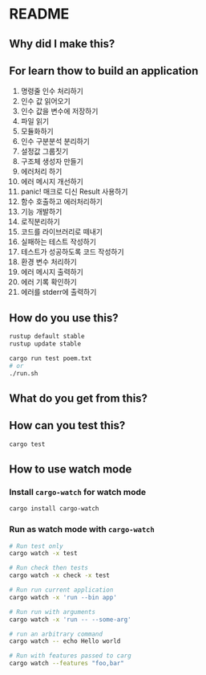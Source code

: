 # README
## Why did I make this?

## For learn thow to build an application

1. 명령줄 인수 처리하기
1. 인수 값 읽어오기
2. 인수 값을 변수에 저장하기
2. 파일 읽기
3. 모듈화하기
1. 인수 구분분석 분리하기
2. 설정값 그룹짓기
3. 구조체 생성자 만들기
4. 에러처리 하기
1. 에러 메시지 개선하기
2. panic! 매크로 디신 Result 사용하기
3. 함수 호출하고 에러처리하기
5. 기능 개발하기
1. 로직분리하기
2. 코드를 라이브러리로 떼내기
3. 실패하는 테스트 작성하기
4. 테스트가 성공하도록 코드 작성하기
6. 환경 변수 처리하기
7. 에러 메시지 출력하기
1. 에러 기록 확인하기
2. 에러를 stderr에 출력하기

## How do you use this?

```bash
rustup default stable
rustup update stable

cargo run test poem.txt
# or
./run.sh
```

## What do you get from this?

## How can you test this?

```bash
cargo test
```

## How to use watch mode

### Install `cargo-watch` for watch mode

```bash
cargo install cargo-watch
```

### Run as watch mode with `cargo-watch`

```bash
# Run test only
cargo watch -x test

# Run check then tests
cargo watch -x check -x test

# Run run current application
cargo watch -x 'run --bin app'

# Run run with arguments
cargo watch -x 'run -- --some-arg'

# run an arbitrary command
cargo watch -- echo Hello world

# Run with features passed to carg
cargo watch --features "foo,bar"
```
